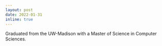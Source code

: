 ```yaml
---
layout: post
date: 2022-01-31
inline: true
---
```


Graduated from the UW-Madison with a Master of Science in Computer Sciences. 
